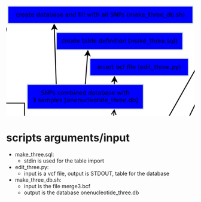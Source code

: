 ![flowchart](../../../doc/flowchart/makeDatabases_3samples.png?raw=true)

# scripts arguments/input
- make_three.sql:
  - stdin is used for the table import
- edit_three.py:
  - input is a vcf file, output is STDOUT, table for the database
- make_three_db.sh:
  - input is the file merge3.bcf
  - output is the database onenucleotide_three.db
